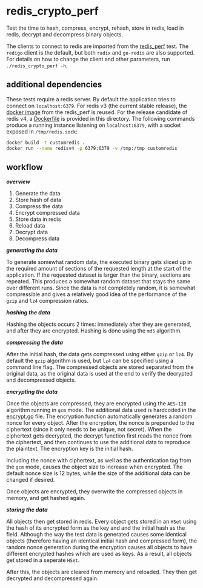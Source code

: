 # redis_crypto_perf

Test the time to hash, compress, encrypt, rehash, store in redis, load in redis,
decrypt and decompress binary objects.

The clients to connect to redis are imported from the [redis_perf](../redis-perf/redis)
test. The `redigo` client is the default, but both `radix` and `go-redis` are also
supported. For details on how to change the client and other parameters, run
`./redis_crypto_perf -h`.

## additional dependencies

These tests require a redis server. By default the application tries to connect on
`localhost:6379`. For redis v3 (the current stable release), the
[docker image](../redis_perf/Dockerfile) from the redis_perf is reused. For the
release candidate of redis v4, a [Dockerfile](Dockerfile) is provided in this directory.
The following commands produce a running instance listening on `localhost:6379`, with
a socket exposed in `/tmp/redis.sock`:

```bash
docker build -t customredis .
docker run --name redisv4 -p 6379:6379 -v /tmp:/tmp customredis
```

## workflow

***overview***

  1. Generate the data
  2. Store hash of data
  3. Compress the data
  4. Encrypt compressed data
  5. Store data in redis
  6. Reload data
  7. Decrypt data
  8. Decompress data

***generating the data***

To generate somewhat random data, the executed binary gets sliced up in the required
amount of sections of the requested length at the start of the application. If the
requested dataset is larger than the binary, sections are repeated. This produces
a somewhat random dataset that stays the same over different runs. Since the data
is not completely random, it is somewhat compressible and gives a relatively good
idea of the performance of the `gzip` and `lz4` compression ratios.


***hashing the data***

Hashing the objects occurs 2 times: immediately after they are generated, and after
they are encrypted. Hashing is done using the `md5` algorithm.

***compressing the data***

After the initial hash, the data gets compressed using either `gzip` or `lz4`. By
default the `gzip` algorithm is used, but `lz4` can be specified using a command line
flag. The compressed objects are stored separated from the original data, as the
original data is used at the end to verify the decrypted and decompressed objects.

***encrypting the data***

Once the objects are compressed, they are encrypted using the `AES-128` algorithm
running in `gcm` mode. The additional data used is hardcoded in the [encrypt.go](encryption/encrypt.go)
file. The encryption function automatically generates a random nonce for every object.
After the encryption, the nonce is prepended to the ciphertext (since it only needs to be
unique, not secret). When the ciphertext gets decrypted, the decrypt function first
reads the nonce from the ciphertext, and then continues to use the additional data
to reproduce the plaintext. The encryption key is the initial hash.

Including the nonce with ciphertext, as well as the authentication tag from the `gcm`
mode, causes the object size to increase when encrypted. The default nonce size is 12
bytes, while the size of the additional data can be changed if desired.

Once objects are encrypted, they overwrite the compressed objects in memory, and get
hashed again.

***storing the data***

All objects then get stored in redis. Every object gets stored in an `HSet` using the
hash of its encrypted form as the key and and the initial hash as the field. Although the
way the test data is generated causes some identical objects (therefore having an identical
initial hash and compressed form), the random nonce generation during the encryption
causes all objects to have different encrypted hashes which are used as keys. As a result,
all objects get stored in a seperate `HSet`.

After this, the objects are cleared from memory and reloaded. They then get decrypted and
decompressed again.
